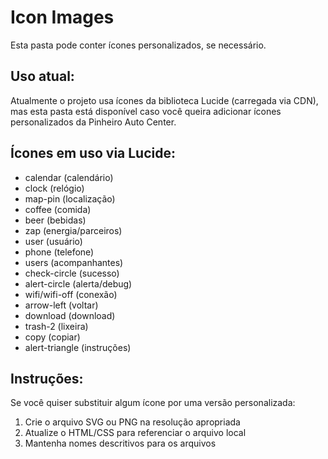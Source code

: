 # Icon Images

Esta pasta pode conter ícones personalizados, se necessário.

## Uso atual:
Atualmente o projeto usa ícones da biblioteca Lucide (carregada via CDN), mas esta pasta está disponível caso você queira adicionar ícones personalizados da Pinheiro Auto Center.

## Ícones em uso via Lucide:
- calendar (calendário)
- clock (relógio)
- map-pin (localização)
- coffee (comida)
- beer (bebidas)
- zap (energia/parceiros)
- user (usuário)
- phone (telefone)
- users (acompanhantes)
- check-circle (sucesso)
- alert-circle (alerta/debug)
- wifi/wifi-off (conexão)
- arrow-left (voltar)
- download (download)
- trash-2 (lixeira)
- copy (copiar)
- alert-triangle (instruções)

## Instruções:
Se você quiser substituir algum ícone por uma versão personalizada:
1. Crie o arquivo SVG ou PNG na resolução apropriada
2. Atualize o HTML/CSS para referenciar o arquivo local
3. Mantenha nomes descritivos para os arquivos